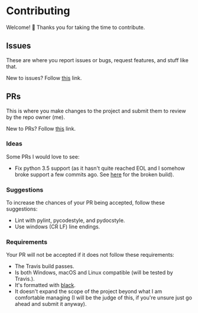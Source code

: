 # Contributing
Welcome! :tada: Thanks you for taking the time to contribute.

## Issues
These are where you report issues or bugs, request features, and stuff like that.

New to issues? Follow [this](https://help.github.com/en/articles/about-issues) link.

## PRs
This is where you make changes to the project and submit them to review by the repo owner (me).

New to PRs? Follow [this](http://makeapullrequest.com) link.

### Ideas
Some PRs I would love to see:

- Fix python 3.5 support (as it hasn't quite reached EOL and I somehow broke support a few commits ago. See [here](https://travis-ci.org/extremepayne/py-generate-ascii/jobs/520915703) for the broken build).

### Suggestions
To increase the chances of your PR being accepted, follow these suggestions:

- Lint with pylint, pycodestyle, and pydocstyle.
- Use windows (CR LF) line endings.

### Requirements
Your PR will not be accepted if it does not follow these requirements:

- The Travis build passes.
- Is both Windows, macOS and Linux compatible (will be tested by Travis.).
- It's formatted with [black](https://github.com/ambv/black).
- It doesn't expand the scope of the project beyond what I am comfortable managing (I will be the judge of this, if you're unsure just go ahead and submit it anyway).
